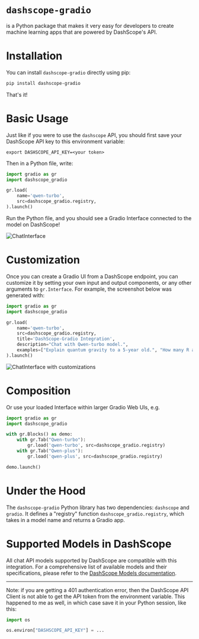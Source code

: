 # `dashscope-gradio`

is a Python package that makes it very easy for developers to create machine learning apps that are powered by DashScope's API.

# Installation 

You can install `dashscope-gradio` directly using pip:

```bash
pip install dashscope-gradio
```

That's it! 

# Basic Usage

Just like if you were to use the `dashscope` API, you should first save your DashScope API key to this environment variable:

```
export DASHSCOPE_API_KEY=<your token>
```

Then in a Python file, write:

```python
import gradio as gr
import dashscope_gradio

gr.load(
    name='qwen-turbo',
    src=dashscope_gradio.registry,
).launch()
```

Run the Python file, and you should see a Gradio Interface connected to the model on DashScope!

![ChatInterface](chatinterface.png)

# Customization 

Once you can create a Gradio UI from a DashScope endpoint, you can customize it by setting your own input and output components, or any other arguments to `gr.Interface`. For example, the screenshot below was generated with:

```py
import gradio as gr
import dashscope_gradio

gr.load(
    name='qwen-turbo',
    src=dashscope_gradio.registry,
    title='DashScope-Gradio Integration',
    description="Chat with Qwen-turbo model.",
    examples=["Explain quantum gravity to a 5-year old.", "How many R are there in the word Strawberry?"]
).launch()
```
![ChatInterface with customizations](chatinterface_with_customization.png)

# Composition

Or use your loaded Interface within larger Gradio Web UIs, e.g.

```python
import gradio as gr
import dashscope_gradio

with gr.Blocks() as demo:
    with gr.Tab("Qwen-turbo"):
        gr.load('qwen-turbo', src=dashscope_gradio.registry)
    with gr.Tab("Qwen-plus"):
        gr.load('qwen-plus', src=dashscope_gradio.registry)

demo.launch()
```

# Under the Hood

The `dashscope-gradio` Python library has two dependencies: `dashscope` and `gradio`. It defines a "registry" function `dashscope_gradio.registry`, which takes in a model name and returns a Gradio app.

# Supported Models in DashScope

All chat API models supported by DashScope are compatible with this integration. For a comprehensive list of available models and their specifications, please refer to the [DashScope Models documentation](https://help.aliyun.com/zh/dashscope/developer-reference/model-overview).

-------

Note: if you are getting a 401 authentication error, then the DashScope API Client is not able to get the API token from the environment variable. This happened to me as well, in which case save it in your Python session, like this:

```python
import os

os.environ["DASHSCOPE_API_KEY"] = ...
```